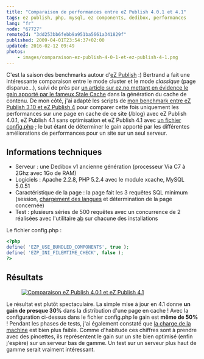 ```yaml
---
title: "Comparaison de performances entre eZ Publish 4.0.1 et 4.1"
tags: ez publish, php, mysql, ez components, dedibox, performances
lang: "fr"
node: "67727"
remoteId: "3dd253bb6febb9a951ba5661a341829f"
published: 2009-04-01T23:54:37+02:00
updated: 2016-02-12 09:49
photos:
    - images/comparaison-ez-publish-4-0-1-et-ez-publish-4-1.png
---
```


C'est la saison des benchmarks autour d'[eZ Publish](/tag/ez-publish) :)
Bertrand a fait une intéressante comparaison entre le mode cluster et le mode
*classique* (page disparue...),
suivi de près par [un article sur ez.no mettant en évidence le gain apporté par
le fameux Stale
Cache](http://ez.no/developer/articles/ez_publish_knowledge_series_stale_cache_or_how_caches_in_ez_publish_4_1_are_handled_in_a_smarter_way)
dans la génération du cache de contenu. De mon côté, j'ai adapté les scripts de
[mon benchmark entre eZ Publish 3.10 et eZ Publish
4](/post/benchmark-between-ez-publish-4-and-ez-publish-3-10-with-or-without-a-php-opcode-cache)
pour comparer cette fois uniquement les performances sur une page en cache de ce
site (/blog) avec eZ Publish 4.0.1, eZ Publish 4.1 sans optimisation et eZ
Publish 4.1 avec [un fichier
config.php](https://github.com/ezsystems/ezpublish-legacy/blob/master/config.php-RECOMMENDED) ; le but
étant de déterminer le gain apporté par les différentes améliorations de
performances pour un site sur un seul serveur.


## Informations techniques

* Serveur : une Dedibox v1 ancienne génération (processeur Via C7 à 2Ghz avec 1Go de RAM)
* Logiciels : Apache 2.2.8, PHP 5.2.4 avec le module xcache, MySQL 5.0.51
* Caractéristique de la page&nbsp;: la page fait les 3 requêtes SQL minimum (session, [chargement des langues](http://issues.ez.no/14227) et détermination de la page concernée)
* Test&nbsp;: plusieurs séries de 500 requêtes avec un concurrence de 2 réalisées avec l'utilitaire [ab](http://pwet.fr/man/linux/administration_systeme/ab) sur chacune des installations

Le fichier config.php :

``` php
<?php
define( 'EZP_USE_BUNDLED_COMPONENTS', true );
define( 'EZP_INI_FILEMTIME_CHECK', false );
?>

```

## Résultats

<figure class="object-center"><a href="/images/comparaison-ez-publish-4-0-1-et-ez-publish-4-1.png"><img loading="lazy" src="/images//comparaison-ez-publish-4-0-1-et-ez-publish-4-1.png" alt="Comparaison eZ Publish 4.0.1 et eZ Publish 4.1">
</a></figure>


Le résultat est plutôt spectaculaire. La simple mise à jour en 4.1 donne **un
gain de presque 30%** dans la distribution d'une page en cache ! Avec la
configuration ci-dessus dans le fichier config.php le gain est **même de 50%** !
Pendant les phases de tests, j'ai également constaté que [la charge de la
machine](/post/load-average-ou-charge-d-une-machine-unix-linux) est bien plus
faible. Comme d'habitude ces chiffres sont à prendre avec des pincettes, ils
représentent le gain sur un site bien optimisé (enfin j'espère) sur un serveur
bas de gamme. Un test sur un serveur plus haut de gamme serait vraiment
intéressant.
